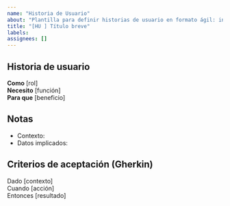 ```yaml
---
name: "Historia de Usuario"
about: "Plantilla para definir historias de usuario en formato ágil: incluye historia, notas, criterios de aceptación (Gherkin) y estimación."
title: "[HU ] Título breve"
labels: 
assignees: []
---
```


## Historia de usuario
**Como** [rol]  
**Necesito** [función]  
**Para que** [beneficio]  

## Notas
- Contexto:  
- Datos implicados:  

## Criterios de aceptación (Gherkin)
Dado [contexto]  
Cuando [acción]  
Entonces [resultado]  
